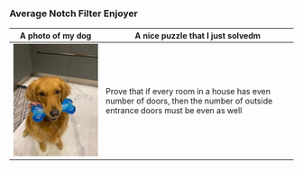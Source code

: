 ### Average Notch Filter Enjoyer

|A photo of my dog                        |A nice puzzle that I just solvedm               |
|-----------------------------------------|------------------------------------------------|
|![A photo of my dog: Rey](/rsc/rey.jpeg) |Prove that if every room in a house has even number of doors, then the number of outside entrance doors must be even as well|